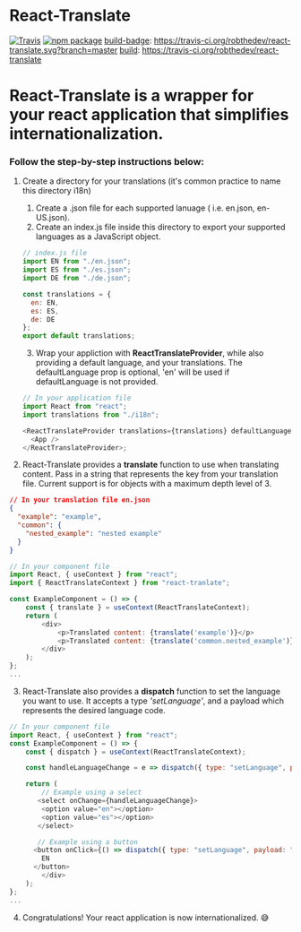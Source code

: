 # React-Translate

[![Travis][build-badge]][build]
[![npm package][npm-badge]][npm]
[build-badge]: https://travis-ci.org/robthedev/react-translate.svg?branch=master
[build]: https://travis-ci.org/robthedev/react-translate

[npm-badge]: https://img.shields.io/npm/v/react-notepad.png?style=flat-square
[npm]: https://www.npmjs.com/package/react-notepad
[coveralls-badge]: https://coveralls.io/github/robthedev/react-translate/badge.svg?branch=master
[coveralls]: https://coveralls.io/github/robthedev/react-translate?branch=master

# React-Translate is a wrapper for your react application that simplifies internationalization.

### Follow the step-by-step instructions below:

1. Create a directory for your translations (it's common practice to name this directory i18n)

   1. Create a .json file for each supported lanuage ( i.e. en.json, en-US.json).
   2. Create an index.js file inside this directory to export your supported languages as a JavaScript object.

   ```javascript
   // index.js file
   import EN from "./en.json";
   import ES from "./es.json";
   import DE from "./de.json";

   const translations = {
     en: EN,
     es: ES,
     de: DE
   };
   export default translations;
   ```

   3. Wrap your appliction with **ReactTranslateProvider**, while also providing a default language, and your translations. The defaultLanguage prop is optional, 'en' will be used if defaultLanguage is not provided.

   ```javascript
   // In your application file
   import React from "react";
   import translations from "./i18n";

   <ReactTranslateProvider translations={translations} defaultLanguage="en">
     <App />
   </ReactTranslateProvider>;
   ```

2. React-Translate provides a **translate** function to use when translating content. Pass in a string that represents the key from your translation file. Current support is for objects with a maximum depth level of 3.

```json
// In your translation file en.json
{
  "example": "example",
  "common": {
    "nested_example": "nested example"
  }
}
```

```javascript
// In your component file
import React, { useContext } from "react";
import { ReactTranslateContext } from "react-tranlate";

const ExampleComponent = () => {
    const { translate } = useContext(ReactTranslateContext);
    return (
        <div>
            <p>Translated content: {translate('example')}</p>
            <p>Translated content: {translate('common.nested_example')}</p>
        </div>
    );
};
...
```

3. React-Translate also provides a **dispatch** function to set the language you want to use. It accepts a type _'setLanguage'_, and a payload which represents the desired language code.

```javascript
// In your component file
import React, { useContext } from "react";
const ExampleComponent = () => {
    const { dispatch } = useContext(ReactTranslateContext);

    const handleLanguageChange = e => dispatch({ type: "setLanguage", payload: e.target.value });

    return (
        // Example using a select
       <select onChange={handleLanguageChange}>
        <option value="en"></option>
        <option value="es"></option>
       </select>

       // Example using a button
      <button onClick={() => dispatch({ type: "setLanguage", payload: "en" })}>
        EN
      </button>
        </div>
    );
};
...
```

4. Congratulations! Your react application is now internationalized. :sweat_smile:

[build-badge]: https://img.shields.io/travis/user/repo/master.png?style=flat-square
[build]: https://travis-ci.org/user/repo
[npm-badge]: https://img.shields.io/npm/v/npm-package.png?style=flat-square
[npm]: https://www.npmjs.org/package/npm-package
[coveralls-badge]: https://img.shields.io/coveralls/user/repo/master.png?style=flat-square
[coveralls]: https://coveralls.io/github/user/repo
